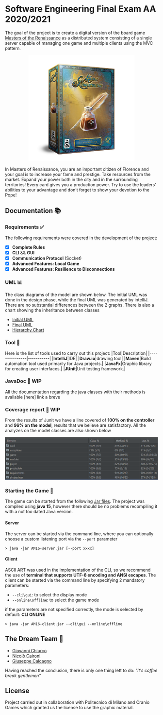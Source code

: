 # Software Engineering Final Exam AA 2020/2021

The goal of the project is to create a digital version of the board game [Masters of the Renaissance](https://www.craniocreations.it/prodotto/masters-of-renaissance/) as a distributed system consisting of a single server capable of managing one game and multiple clients using the MVC pattern.
<p align="center">
<img src="src/main/resources/ReadMe/scatola.png" alt="Logo" width="350" height="350">
<figcaption>In Masters of Renaissance, you are an important citizen of Florence and your goal is to increase your fame and prestige. Take resources from the market. Expand your power both in the city and in the surrounding territories! Every card gives you a production power. Try to use the leaders’ abilities to your advantage and don’t forget to show your devotion to the Pope! </figcaption>
</p>

## Documentation :books:
### Requirements :white_check_mark:
The following requirements were covered in the development of the project:
- [x] **Complete Rules**
- [x] **CLI** && **GUI**
- [x] **Communication Protocol** (Socket)
- [x] **Advanced Features: Local Game**
- [x] **Advanced Features: Resilience to Disconnections**

### UML :bar_chart:
The class diagrams of the model are shown below. The initial UML was done in the design phase, while the final UML was generated by intelliJ. There are no substantial differences between the 2 graphs. There is also a chart showing the inheritance between classes
- [Initial UML](https://github.com/Giuseppe-Calcagno/ingswAM2021-Caironi-Calcagno-Chiurco/blob/main/documentation/uml/initialChart.svg)
- [Final UML](https://github.com/Giuseppe-Calcagno/ingswAM2021-Caironi-Calcagno-Chiurco/blob/main/documentation/uml/finalChart.svg)
- [Hierarchy Chart](https://github.com/Giuseppe-Calcagno/ingswAM2021-Caironi-Calcagno-Chiurco/blob/main/documentation/uml/HierarchyChart.svg)

### Tool :wrench:
Here is the list of tools used to carry out this project:
|Tool|Description|
|---------------|-----------|
|__IntelliJ__|IDE|
|__Draw.io__|drawing tool|
|__Maven__|Build automation tool used primarily for Java projects.|
|__JavaFx__|Graphic library for creating user interfaces.|
|__JUnit__|Unit testing framework.|

### JavaDoc :memo: WIP
All the documentation regarding the java classes with their methods is available [here] link a breve

### Coverage report :microscope:  WIP
From the results of Junit we have a line covered of **100% on the controller** and **96% on the model**, results that we believe are satisfactory. All the analyzes on the model classes are also shown below
<p align="center">
<img src="src/main/resources/ReadMe/Junit.png" alt="Logo" width="554" height="140">
</p>

### Starting the Game :flower_playing_cards:
The game can be started from the following [Jar files](https://github.com/Giuseppe-Calcagno/ingswAM2021-Caironi-Calcagno-Chiurco/tree/main/documentation/jar). The project was compiled using **java 15**, however there should be no problems recompiling it with a not too dated Java version.

#### Server
The server can be started via the command line, where you can optionally choose a custom listening port via the `--port` parameter
```shell
> java -jar AM16-server.jar [--port xxxx]
```
#### Client
ASCII ART was used in the implementation of the CLI, so we recommend the use of **terminal that supports UTF-8 encoding and ANSI escapes**. The client can be started via the command line by specifying 2 mandatory parameters:
- `--cli\gui`:          to select the display mode
- `--online\offline`:  to select the game mode

if the parameters are not specified correctly, the mode is selected by default: __CLI ONLINE__
```shell
> java -jar AM16-client.jar --cli\gui --online\offline
```

## The Dream Team :star2:
- [Giovanni Chiurco](https://github.com/GiovanniChiurco)
- [Nicolò Caironi](https://github.com/NicoloCaironi)
- [Giuseppe Calcagno](https://github.com/Giuseppe-Calcagno)

Having reached the conclusion, there is only one thing left to do: *"it's coffee break gentlemen"*


## License
Project carried out in collaboration with Politecnico di Milano and Cranio Games which granted us the license to use the graphic material.

